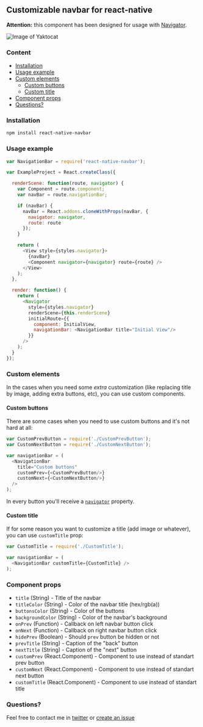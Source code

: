 ## Customizable navbar for react-native
**Attention:** this component has been designed for usage with [Navigator](http://facebook.github.io/react-native/docs/navigator.html#content).

![Image of Yaktocat](http://i59.tinypic.com/1051boj.png)

### Content
- [Installation](#installation)
- [Usage example](#usage-example)
- [Custom elements](#custom-elements)
  - [Custom buttons](#custom-buttons)
  - [Custom title](#custom-title)
- [Component props](#component-props)
- [Questions?](#questions)

### Installation
```bash
npm install react-native-navbar
```

### Usage example
```javascript
var NavigationBar = require('react-native-navbar');

var ExampleProject = React.createClass({

  renderScene: function(route, navigator) {
    var Component = route.component;
    var navBar = route.navigationBar;

    if (navBar) {
      navBar = React.addons.cloneWithProps(navBar, {
        navigator: navigator,
        route: route
      });
    }

    return (
      <View style={styles.navigator}>
        {navBar}
        <Component navigator={navigator} route={route} />
      </View>
    );
  },

  render: function() {
    return (
      <Navigator
        style={styles.navigator}
        renderScene={this.renderScene}
        initialRoute={{
          component: InitialView,
          navigationBar: <NavigationBar title="Initial View"/>
        }}
      />
    );
  }
});
```

### Custom elements
In the cases when you need some *extra* customization (like replacing title by image, adding extra buttons, etc), you can use custom components.

#### Custom buttons
There are some cases when you need to use custom buttons and it's not hard at all:
```javascript
var CustomPrevButton = require('./CustomPrevButton');
var CustomNextButton = require('./CustomNextButton');

var navigationBar = (
  <NavigationBar
    title="Custom buttons"
    customPrev={<CustomPrevButton/>}
    customNext={<CustomNextButton/>}
  />
);
```
In every button you'll receive a [`navigator`](http://facebook.github.io/react-native/docs/navigator.html#navigation-methods) property.

#### Custom title
If for some reason you want to customize a title (add image or whatever), you can use `customTitle` prop:
```javascript
var CustomTitle = require('./CustomTitle');

var navigationBar = (
  <NavigationBar customTitle={CustomTitle} />
);
```

### Component props
- `title` (String) - Title of the navbar
- `titleColor` (String) - Color of the navbar title (hex/rgb(a))
- `buttonsColor` (String) - Color of the buttons
- `backgroundColor` (String) - Color of the navbar's background
- `onPrev` (Function) - Callback on left navbar button click
- `onNext` (Function) - Callback on right navbar button click
- `hidePrev` (Boolean) - Should `prev` button be hidden or not
- `prevTitle` (String) - Caption of the "back" button
- `nextTitle` (String) - Caption of the "next" button
- `customPrev` (React.Component) - Component to use instead of standart prev button
- `customNext` (React.Component) - Component to use instead of standart next button
- `customTitle` (React.Component) - Component to use instead of standart title

### Questions?
Feel free to contact me in [twitter](https://twitter.com/kureevalexey) or [create an issue](https://github.com/Kureev/react-native-navbar/issues/new)
